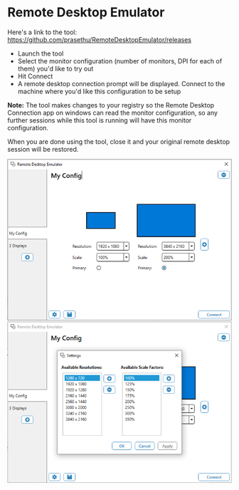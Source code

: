 # Remote Desktop Emulator

Here's a link to the tool: https://github.com/prasethu/RemoteDesktopEmulator/releases

* Launch the tool
* Select the monitor configuration (number of monitors, DPI for each of them) you'd like to try out
* Hit Connect
* A remote desktop connection prompt will be displayed. Connect to the machine where you'd like this configuration to be setup

<b>Note:</b> The tool makes changes to your registry so the Remote Desktop Connection app on windows can read the monitor configuration, so any further sessions while this tool is running will have this monitor configuration. 

When you are done using the tool, close it and your original remote desktop session will be restored.

![Screenshot](https://github.com/prasethu/RemoteDesktopEmulator/blob/master/Screenshot.png)
![Screenshot2](https://github.com/prasethu/RemoteDesktopEmulator/blob/master/Screenshot2.png)
